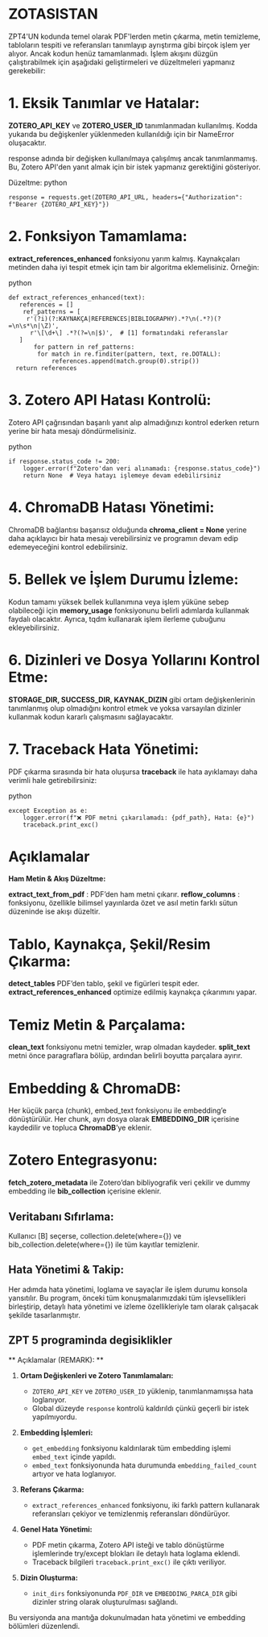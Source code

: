 # ZOTASISTAN

ZPT4'UN  kodunda temel olarak PDF'lerden metin çıkarma, metin temizleme, tabloların tespiti ve referansları tanımlayıp ayrıştırma gibi birçok işlem yer alıyor. 
Ancak kodun henüz tamamlanmadı. 
İşlem akışını düzgün çalıştırabilmek için aşağıdaki geliştirmeleri ve düzeltmeleri yapmanız gerekebilir:

# 1. Eksik Tanımlar ve Hatalar: 
**ZOTERO_API_KEY** ve **ZOTERO_USER_ID** tanımlanmadan kullanılmış. Kodda yukarıda bu değişkenler yüklenmeden kullanıldığı için bir NameError oluşacaktır.

response adında bir değişken kullanılmaya çalışılmış ancak tanımlanmamış. Bu, Zotero API'den yanıt almak için bir istek yapmanız gerektiğini gösteriyor.

Düzeltme: python

    response = requests.get(ZOTERO_API_URL, headers={"Authorization": f"Bearer {ZOTERO_API_KEY}"})

# 2. Fonksiyon Tamamlama:
**extract_references_enhanced** fonksiyonu yarım kalmış. Kaynakçaları metinden daha iyi tespit etmek için tam bir algoritma eklemelisiniz. Örneğin:

python

    def extract_references_enhanced(text):
       references = []
        ref_patterns = [
         r'(?i)(?:KAYNAKÇA|REFERENCES|BIBLIOGRAPHY).*?\n(.*?)(?=\n\s*\n|\Z)',
          r'\[\d+\] .*?(?=\n|$)',  # [1] formatındaki referanslar
       ]
    	   for pattern in ref_patterns:
            for match in re.finditer(pattern, text, re.DOTALL):
                references.append(match.group(0).strip())
      return references
    
# 3. Zotero API Hatası Kontrolü:

Zotero API çağrısından başarılı yanıt alıp almadığınızı kontrol ederken return yerine bir hata mesajı döndürmelisiniz.

python

    if response.status_code != 200:
        logger.error(f"Zotero'dan veri alınamadı: {response.status_code}")
        return None  # Veya hatayı işlemeye devam edebilirsiniz
    
# 4. ChromaDB Hatası Yönetimi:

ChromaDB bağlantısı başarısız olduğunda **chroma_client = None** yerine daha açıklayıcı bir hata mesajı verebilirsiniz ve programın devam edip edemeyeceğini kontrol edebilirsiniz.

# 5. Bellek ve İşlem Durumu İzleme:

Kodun tamamı yüksek bellek kullanımına veya işlem yüküne sebep olabileceği için **memory_usage** fonksiyonunu belirli adımlarda kullanmak faydalı olacaktır. Ayrıca, tqdm kullanarak işlem ilerleme çubuğunu ekleyebilirsiniz.

# 6. Dizinleri ve Dosya Yollarını Kontrol Etme:

**STORAGE_DIR, SUCCESS_DIR, KAYNAK_DIZIN** gibi ortam değişkenlerinin tanımlanmış olup olmadığını kontrol etmek ve yoksa varsayılan dizinler kullanmak kodun kararlı çalışmasını sağlayacaktır.

# 7. Traceback Hata Yönetimi:

PDF çıkarma sırasında bir hata oluşursa **traceback** ile hata ayıklamayı daha verimli hale getirebilirsiniz:

python 

    except Exception as e:
        logger.error(f"❌ PDF metni çıkarılamadı: {pdf_path}, Hata: {e}")
        traceback.print_exc()
    
# Açıklamalar
**Ham Metin & Akış Düzeltme:**

**extract_text_from_pdf** : PDF’den ham metni çıkarır.
**reflow_columns** : fonksiyonu, özellikle bilimsel yayınlarda özet ve asıl metin farklı sütun düzeninde ise akışı düzeltir.
# Tablo, Kaynakça, Şekil/Resim Çıkarma:

**detect_tables** PDF’den tablo, şekil ve figürleri tespit eder.
**extract_references_enhanced** optimize edilmiş kaynakça çıkarımını yapar.

# Temiz Metin & Parçalama:

**clean_text** fonksiyonu metni temizler, wrap olmadan kaydeder.
**split_text** metni önce paragraflara bölüp, ardından belirli boyutta parçalara ayırır.

# Embedding & ChromaDB:

Her küçük parça (chunk), embed_text fonksiyonu ile embedding’e dönüştürülür.
Her chunk, ayrı dosya olarak **EMBEDDING_DIR** içerisine kaydedilir ve topluca **ChromaDB**’ye eklenir.

# Zotero Entegrasyonu:

**fetch_zotero_metadata** ile Zotero’dan bibliyografik veri çekilir ve dummy embedding ile **bib_collection** içerisine eklenir.

## Veritabanı Sıfırlama:

Kullanıcı [B] seçerse, collection.delete(where={}) ve bib_collection.delete(where={}) ile tüm kayıtlar temizlenir.

## Hata Yönetimi & Takip:

Her adımda hata yönetimi, loglama ve sayaçlar ile işlem durumu konsola yansıtılır.
Bu program, önceki tüm konuşmalarımızdaki tüm işlevsellikleri birleştirip, detaylı hata yönetimi ve izleme özellikleriyle tam olarak çalışacak şekilde tasarlanmıştır.

## ZPT 5 programinda degisiklikler  ##
 ** Açıklamalar (REMARK): **

1.  **Ortam Değişkenleri ve Zotero Tanımlamaları:**
    
    -   `ZOTERO_API_KEY` ve `ZOTERO_USER_ID` yüklenip, tanımlanmamışsa hata loglanıyor.
    -   Global düzeyde `response` kontrolü kaldırıldı çünkü geçerli bir istek yapılmıyordu.
2.  **Embedding İşlemleri:**
    
    -   `get_embedding` fonksiyonu kaldırılarak tüm embedding işlemi `embed_text` içinde yapıldı.
    -   `embed_text` fonksiyonunda hata durumunda `embedding_failed_count` artıyor ve hata loglanıyor.
3.  **Referans Çıkarma:**
    
    -   `extract_references_enhanced` fonksiyonu, iki farklı pattern kullanarak referansları çekiyor ve temizlenmiş referansları döndürüyor.
4.  **Genel Hata Yönetimi:**
    
    -   PDF metin çıkarma, Zotero API isteği ve tablo dönüştürme işlemlerinde try/except blokları ile detaylı hata loglama eklendi.
    -   Traceback bilgileri `traceback.print_exc()` ile çıktı veriliyor.
5.  **Dizin Oluşturma:**
    
    -   `init_dirs` fonksiyonunda `PDF_DIR` ve `EMBEDDING_PARCA_DIR` gibi dizinler string olarak oluşturulması sağlandı.

Bu versiyonda ana mantığa dokunulmadan hata yönetimi ve embedding bölümleri düzenlendi.
